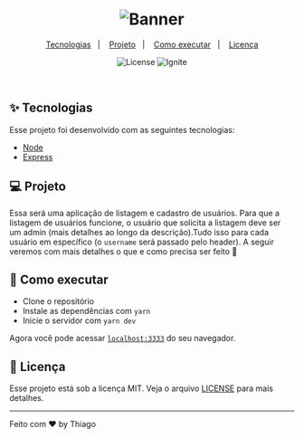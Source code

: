 <h1 align="center">
    <img alt="Banner" title="#Banner" src="https://repository-images.githubusercontent.com/341683746/42e1ab80-77af-11eb-9e07-47f9e46b3e6e" />
</h1>



<p align="center">
  <a href="#-tecnologias">Tecnologias</a>&nbsp;&nbsp;&nbsp;|&nbsp;&nbsp;&nbsp;
  <a href="#-projeto">Projeto</a>&nbsp;&nbsp;&nbsp;|&nbsp;&nbsp;&nbsp;
  <a href="#-como-executar">Como executar</a>&nbsp;&nbsp;&nbsp;|&nbsp;&nbsp;&nbsp;
  <a href="#-licença">Licença</a>
</p>

<p align="center">
  <img alt="License" src="https://img.shields.io/static/v1?label=license&message=MIT&color=8257E5&labelColor=000000">

 <img src="https://img.shields.io/static/v1?label=Ignite&message=to.do&color=04d361&labelColor=000000" alt="Ignite" />
</p>

<br>

## ✨ Tecnologias

Esse projeto foi desenvolvido com as seguintes tecnologias:

- [Node](https://nodejs.org/en/)
- [Express](https://expressjs.com/pt-br/)

## 💻 Projeto
Essa será uma aplicação de listagem e cadastro de usuários. Para que a listagem de usuários funcione, o usuário que solicita a listagem deve ser um admin (mais detalhes ao longo da descrição).Tudo isso para cada usuário em específico (o `username` será passado pelo header). A seguir veremos com mais detalhes o que e como precisa ser feito 🚀

## 🚀 Como executar

- Clone o repositório
- Instale as dependências com `yarn`
- Inicie o servidor com `yarn dev`

Agora você pode acessar [`localhost:3333`](http://localhost:3333) do seu navegador.

  <!--[![Run in Insomnia}](https://insomnia.rest/images/run.svg)](https://insomnia.rest/run/?label=Ignite%20-%20Nodejs%20-%20Challenge%2002&uri=https://github.com/IamThiago-IT/ConceitosNode/blob/main/.github/Ignite-NodeJS-Challenge02)-->

## 📄 Licença

Esse projeto está sob a licença MIT. Veja o arquivo [LICENSE](LICENSE.md) para mais detalhes.

---

Feito com ♥ by Thiago

